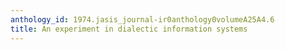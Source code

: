 ```yaml
---
anthology_id: 1974.jasis_journal-ir0anthology0volumeA25A4.6
title: An experiment in dialectic information systems
---
```

